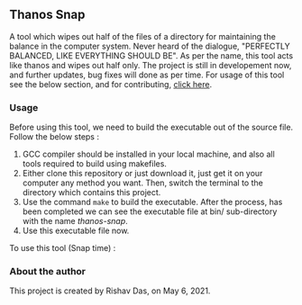 ## Thanos Snap

A tool which wipes out half of the files of a directory for maintaining the balance in the computer system. Never heard of the dialogue, "PERFECTLY BALANCED, LIKE EVERYTHING SHOULD BE". As per the name, this tool acts like thanos and wipes out half only. The project is still in developement now, and further updates, bug fixes will done as per time. For usage of this tool see the below section, and for contributing, [click here](docs/contributing.md).

### Usage

Before using this tool, we need to build the executable out of the source file. Follow the below steps :
1. GCC compiler should be installed in your local machine, and also all tools required to build using makefiles.
2. Either clone this repository or just download it, just get it on your computer any method you want. Then, switch the terminal to the directory which contains this project.
3. Use the command ```make``` to build the executable. After the process, has been completed we can see the executable file at bin/ sub-directory with the name _thanos-snap_.
4. Use this executable file now.

To use this tool (Snap time) :
<!-- These sections will be updated soon enough -->

### About the author

This project is created by Rishav Das, on May 6, 2021.